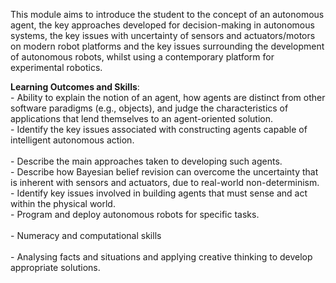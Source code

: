This module aims to introduce the student to the concept of an autonomous agent, the key approaches developed for decision-making in autonomous systems, the key issues with uncertainty of sensors and actuators/motors on modern robot platforms and the key issues surrounding the development of autonomous robots, whilst using a contemporary platform for experimental robotics.

**Learning Outcomes and Skills**:
<br />- Ability to explain the notion of an agent, how agents are distinct from other software paradigms (e.g., objects), and judge the characteristics of applications that lend themselves to an agent-oriented solution.
<br />- Identify the key issues associated with constructing agents capable of intelligent autonomous action.	
<br />- Describe the main approaches taken to developing such agents.
<br />- Describe how Bayesian belief revision can overcome the uncertainty that is inherent with sensors and actuators, due to real-world non-determinism.
<br />- Identify key issues involved in building agents that must sense and act within the physical world.
<br />- Program and deploy autonomous robots for specific tasks. 	
<br />- Numeracy and computational skills 	
<br />- Analysing facts and situations and applying creative thinking to develop appropriate solutions.
